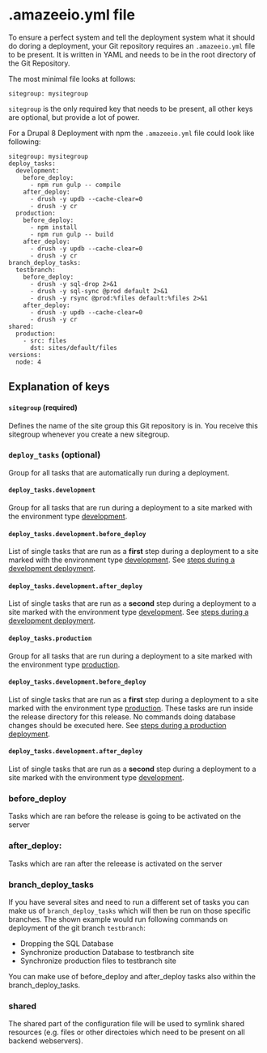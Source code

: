 # .amazeeio.yml file

To ensure a perfect system and tell the deployment system what it should do doring a deployment, your Git repository requires an `.amazeeio.yml` file to be present. It is written in YAML and needs to be in the root directory of the Git Repository.

The most minimal file looks at follows:

```
sitegroup: mysitegroup
```

`sitegroup` is the only required key that needs to be present, all other keys are optional, but provide a lot of power.

For a Drupal 8 Deployment with npm the `.amazeeio.yml` file could look like following:

```
sitegroup: mysitegroup
deploy_tasks:
  development:
    before_deploy:
      - npm run gulp -- compile
    after_deploy:
      - drush -y updb --cache-clear=0
      - drush -y cr
  production:
    before_deploy:
      - npm install
      - npm run gulp -- build
    after_deploy:
      - drush -y updb --cache-clear=0
      - drush -y cr
branch_deploy_tasks:
  testbranch:
    before_deploy:
      - drush -y sql-drop 2>&1
      - drush -y sql-sync @prod default 2>&1
      - drush -y rsync @prod:%files default:%files 2>&1
    after_deploy:
      - drush -y updb --cache-clear=0
      - drush -y cr
shared:
  production:
    - src: files
      dst: sites/default/files
versions:
  node: 4
```

## Explanation of keys

#### `sitegroup` (required)
Defines the name of the site group this Git repository is in. You receive this sitegroup whenever you create a new sitegroup. 

### `deploy_tasks` (optional)
Group for all tasks that are automatically run during a deployment. 

#### `deploy_tasks.development`
Group for all tasks that are run during a deployment to a site marked with the environment type [development](../environment_type.md).

#### `deploy_tasks.development.before_deploy`
List of single tasks that are run as a **first** step during a deployment to a site marked with the environment type [development](../environment_type.md). See [steps during a development deployment](../automated_deployments.md).

#### `deploy_tasks.development.after_deploy`
List of single tasks that are run as a **second** step during a deployment to a site marked with the environment type [development](../environment_type.md). See [steps during a development deployment](../automated_deployments.md).

#### `deploy_tasks.production`
Group for all tasks that are run during a deployment to a site marked with the environment type [production](../environment_type.md).

#### `deploy_tasks.development.before_deploy`
List of single tasks that are run as a **first** step during a deployment to a site marked with the environment type [production](../environment_type.md). These tasks are run inside the release directory for this release. No commands doing database changes should be executed here. See [steps during a production deployment](../automated_deployments.md).

#### `deploy_tasks.development.after_deploy`
List of single tasks that are run as a **second** step during a deployment to a site marked with the environment type [development](../environment_type.md).


### before_deploy
Tasks which are ran before the release is going to be activated on the server

### after_deploy:
Tasks which are ran after the releease is activated on the server

### branch_deploy_tasks
If you have several sites and need to run a different set of tasks you can make us of `branch_deploy_tasks` which will then be run on those specific branches. The shown example would run following commands on deployment of the git branch `testbranch`:

  - Dropping the SQL Database
  - Synchronize production Database to testbranch site
  - Synchronize production files to testbranch site

You can make use of before_deploy and after_deploy tasks also within the branch_deploy_tasks.

### shared
The shared part of the configuration file will be used to symlink shared resources (e.g. files or other directoies which need to be present on all backend webservers).
